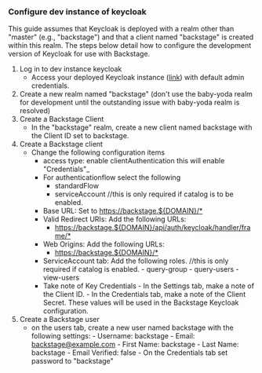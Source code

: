 
### Configure dev instance of keycloak

This guide assumes that Keycloak is deployed with a realm other than "master" (e.g., "backstage") and that a client named "backstage" is created within this realm. The steps below detail how to configure the development version of Keycloak for use with Backstage.

1. Log in to dev instance keycloak
    - Access your deployed Keycloak instance  ([link](https://keycloak.dev.bigbang.mil/auth/admin/)) with default admin credentials.
2. Create a new realm named "backstage" (don't use the baby-yoda realm for development until the outstanding issue with baby-yoda realm is resolved)
3. Create a Backstage Client
    - In the "backstage" realm, create a new client named backstage with the Client ID set to backstage.
4. Create a Backstage client
    - Change the following configuration items
      - access type: enable clientAuthentication this will enable "Credentials"_
      - For authenticationflow select the following
           - standardFlow
           - serviceAccount  //this is only required if catalog is to be enabled.
      - Base URL: Set to <https://backstage.${DOMAIN}/*> 
      - Valid Redirect URIs: Add the following URLs:
          - <https://backstage.${DOMAIN}/api/auth/keycloak/handler/frame/*>
      - Web Origins: Add the following URLs: 
          - <https://backstage.${DOMAIN}/*>
      - ServiceAccount tab: Add the following roles. //this is only required if catalog is enabled.
            -  query-group
            -  query-users
            -  view-users
      - Take note of Key Credentials
            -  In the Settings tab, make a note of the Client ID.
            -  In the Credentials tab, make a note of the Client Secret. These values will be used in the Backstage Keycloak configuration.
5. Create a Backstage user
    - on the users tab, create a new user named backstage with the following settings:
            - Username: backstage
            - Email: backstage@example.com
            - First Name: backstage
            - Last Name: backstage
            - Email Verified: false
            - On the Credentials tab set password to "backstage"
